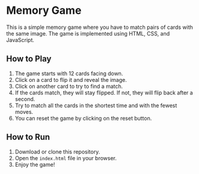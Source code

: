 <h1>Memory Game</h1>

<p>This is a simple memory game where you have to match pairs of cards with the same image. The game is implemented using HTML, CSS, and JavaScript.</p>

<h2>How to Play</h2>

<ol>
  <li>The game starts with 12 cards facing down.</li>
  <li>Click on a card to flip it and reveal the image.</li>
  <li>Click on another card to try to find a match.</li>
  <li>If the cards match, they will stay flipped. If not, they will flip back after a second.</li>
  <li>Try to match all the cards in the shortest time and with the fewest moves.</li>
  <li>You can reset the game by clicking on the reset button.</li>
</ol>

<h2>How to Run</h2>

<ol>
  <li>Download or clone this repository.</li>
  <li>Open the <code>index.html</code> file in your browser.</li>
  <li>Enjoy the game!</li>
</ol>

